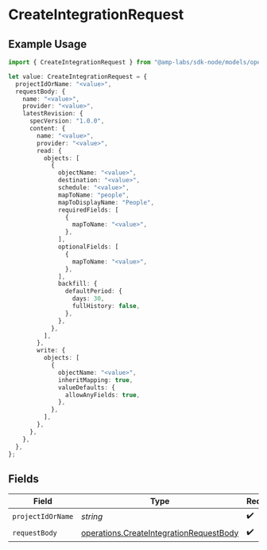 # CreateIntegrationRequest

## Example Usage

```typescript
import { CreateIntegrationRequest } from "@amp-labs/sdk-node/models/operations";

let value: CreateIntegrationRequest = {
  projectIdOrName: "<value>",
  requestBody: {
    name: "<value>",
    provider: "<value>",
    latestRevision: {
      specVersion: "1.0.0",
      content: {
        name: "<value>",
        provider: "<value>",
        read: {
          objects: [
            {
              objectName: "<value>",
              destination: "<value>",
              schedule: "<value>",
              mapToName: "people",
              mapToDisplayName: "People",
              requiredFields: [
                {
                  mapToName: "<value>",
                },
              ],
              optionalFields: [
                {
                  mapToName: "<value>",
                },
              ],
              backfill: {
                defaultPeriod: {
                  days: 30,
                  fullHistory: false,
                },
              },
            },
          ],
        },
        write: {
          objects: [
            {
              objectName: "<value>",
              inheritMapping: true,
              valueDefaults: {
                allowAnyFields: true,
              },
            },
          ],
        },
      },
    },
  },
};
```

## Fields

| Field                                                                                              | Type                                                                                               | Required                                                                                           | Description                                                                                        |
| -------------------------------------------------------------------------------------------------- | -------------------------------------------------------------------------------------------------- | -------------------------------------------------------------------------------------------------- | -------------------------------------------------------------------------------------------------- |
| `projectIdOrName`                                                                                  | *string*                                                                                           | :heavy_check_mark:                                                                                 | N/A                                                                                                |
| `requestBody`                                                                                      | [operations.CreateIntegrationRequestBody](../../models/operations/createintegrationrequestbody.md) | :heavy_check_mark:                                                                                 | N/A                                                                                                |